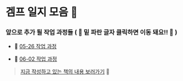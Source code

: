 # 겜프 일지 모음 :scroll:

### 앞으로 추가 될 작업 과정들 ( :small_red_triangle_down: 밑 파란 글자 클릭하면 이동 돼요!! :small_red_triangle_down: )

- :link: [05-26 작업 과정](https://github.com/KMJ1324/GameProgrammingDiary/blob/main/Diary/05-26)  

- :link: [06-02 작업 과정](https://github.com/KMJ1324/GameProgrammingDiary/blob/main/Diary/06-02)



> [지금 작성하고 있는 책의 내용 보러가기](https://github.com/KMJ1324/GameProgrammingDiary/blob/main/ThisIsBook.md) :closed_book:
    
